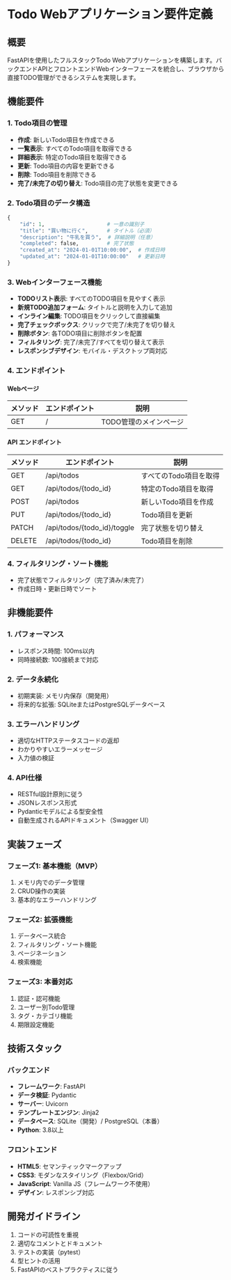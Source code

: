# Todo Webアプリケーション要件定義

## 概要
FastAPIを使用したフルスタックTodo Webアプリケーションを構築します。バックエンドAPIとフロントエンドWebインターフェースを統合し、ブラウザから直接TODO管理ができるシステムを実現します。

## 機能要件

### 1. Todo項目の管理
- **作成**: 新しいTodo項目を作成できる
- **一覧表示**: すべてのTodo項目を取得できる
- **詳細表示**: 特定のTodo項目を取得できる
- **更新**: Todo項目の内容を更新できる
- **削除**: Todo項目を削除できる
- **完了/未完了の切り替え**: Todo項目の完了状態を変更できる

### 2. Todo項目のデータ構造
```python
{
    "id": 1,                    # 一意の識別子
    "title": "買い物に行く",      # タイトル（必須）
    "description": "牛乳を買う",  # 詳細説明（任意）
    "completed": false,         # 完了状態
    "created_at": "2024-01-01T10:00:00",  # 作成日時
    "updated_at": "2024-01-01T10:00:00"   # 更新日時
}
```

### 3. Webインターフェース機能
- **TODOリスト表示**: すべてのTODO項目を見やすく表示
- **新規TODO追加フォーム**: タイトルと説明を入力して追加
- **インライン編集**: TODO項目をクリックして直接編集
- **完了チェックボックス**: クリックで完了/未完了を切り替え
- **削除ボタン**: 各TODO項目に削除ボタンを配置
- **フィルタリング**: 完了/未完了/すべてを切り替えて表示
- **レスポンシブデザイン**: モバイル・デスクトップ両対応

### 4. エンドポイント

#### Webページ
| メソッド | エンドポイント | 説明 |
|---------|---------------|------|
| GET | / | TODO管理のメインページ |

#### API エンドポイント
| メソッド | エンドポイント | 説明 |
|---------|---------------|------|
| GET | /api/todos | すべてのTodo項目を取得 |
| GET | /api/todos/{todo_id} | 特定のTodo項目を取得 |
| POST | /api/todos | 新しいTodo項目を作成 |
| PUT | /api/todos/{todo_id} | Todo項目を更新 |
| PATCH | /api/todos/{todo_id}/toggle | 完了状態を切り替え |
| DELETE | /api/todos/{todo_id} | Todo項目を削除 |

### 4. フィルタリング・ソート機能
- 完了状態でフィルタリング（完了済み/未完了）
- 作成日時・更新日時でソート

## 非機能要件

### 1. パフォーマンス
- レスポンス時間: 100ms以内
- 同時接続数: 100接続まで対応

### 2. データ永続化
- 初期実装: メモリ内保存（開発用）
- 将来的な拡張: SQLiteまたはPostgreSQLデータベース

### 3. エラーハンドリング
- 適切なHTTPステータスコードの返却
- わかりやすいエラーメッセージ
- 入力値の検証

### 4. API仕様
- RESTful設計原則に従う
- JSONレスポンス形式
- Pydanticモデルによる型安全性
- 自動生成されるAPIドキュメント（Swagger UI）

## 実装フェーズ

### フェーズ1: 基本機能（MVP）
1. メモリ内でのデータ管理
2. CRUD操作の実装
3. 基本的なエラーハンドリング

### フェーズ2: 拡張機能
1. データベース統合
2. フィルタリング・ソート機能
3. ページネーション
4. 検索機能

### フェーズ3: 本番対応
1. 認証・認可機能
2. ユーザー別Todo管理
3. タグ・カテゴリ機能
4. 期限設定機能

## 技術スタック
### バックエンド
- **フレームワーク**: FastAPI
- **データ検証**: Pydantic
- **サーバー**: Uvicorn
- **テンプレートエンジン**: Jinja2
- **データベース**: SQLite（開発）/ PostgreSQL（本番）
- **Python**: 3.8以上

### フロントエンド
- **HTML5**: セマンティックマークアップ
- **CSS3**: モダンなスタイリング（Flexbox/Grid）
- **JavaScript**: Vanilla JS（フレームワーク不使用）
- **デザイン**: レスポンシブ対応

## 開発ガイドライン
1. コードの可読性を重視
2. 適切なコメントとドキュメント
3. テストの実装（pytest）
4. 型ヒントの活用
5. FastAPIのベストプラクティスに従う